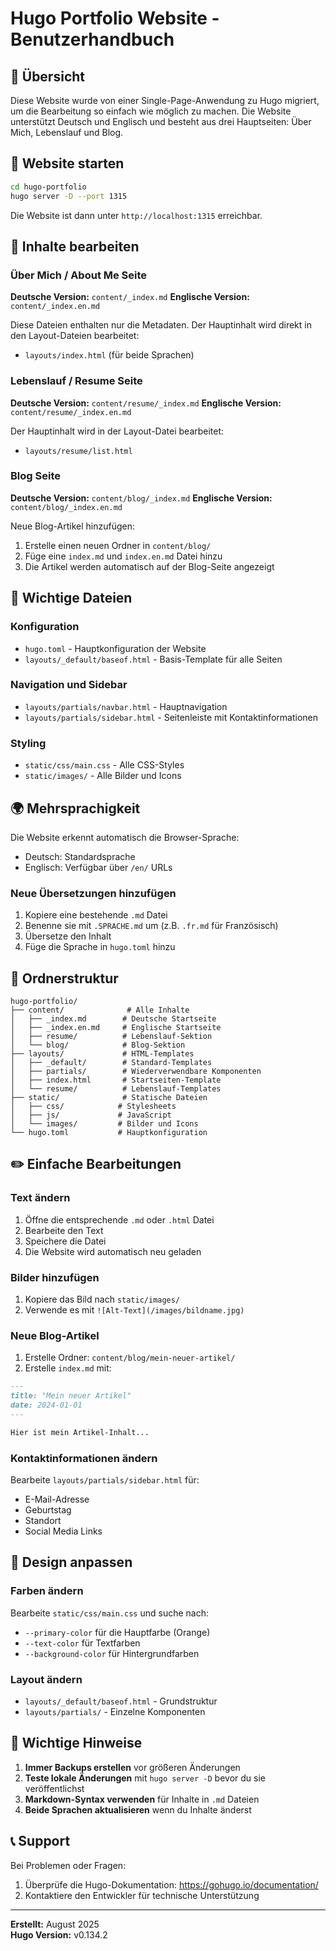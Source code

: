 # Hugo Portfolio Website - Benutzerhandbuch

## 🎯 Übersicht
Diese Website wurde von einer Single-Page-Anwendung zu Hugo migriert, um die Bearbeitung so einfach wie möglich zu machen. Die Website unterstützt Deutsch und Englisch und besteht aus drei Hauptseiten: Über Mich, Lebenslauf und Blog.

## 🚀 Website starten
```bash
cd hugo-portfolio
hugo server -D --port 1315
```
Die Website ist dann unter `http://localhost:1315` erreichbar.

## 📝 Inhalte bearbeiten

### Über Mich / About Me Seite
**Deutsche Version:** `content/_index.md`
**Englische Version:** `content/_index.en.md`

Diese Dateien enthalten nur die Metadaten. Der Hauptinhalt wird direkt in den Layout-Dateien bearbeitet:
- `layouts/index.html` (für beide Sprachen)

### Lebenslauf / Resume Seite
**Deutsche Version:** `content/resume/_index.md`
**Englische Version:** `content/resume/_index.en.md`

Der Hauptinhalt wird in der Layout-Datei bearbeitet:
- `layouts/resume/list.html`

### Blog Seite
**Deutsche Version:** `content/blog/_index.md`
**Englische Version:** `content/blog/_index.en.md`

Neue Blog-Artikel hinzufügen:
1. Erstelle einen neuen Ordner in `content/blog/`
2. Füge eine `index.md` und `index.en.md` Datei hinzu
3. Die Artikel werden automatisch auf der Blog-Seite angezeigt

## 🔧 Wichtige Dateien

### Konfiguration
- `hugo.toml` - Hauptkonfiguration der Website
- `layouts/_default/baseof.html` - Basis-Template für alle Seiten

### Navigation und Sidebar
- `layouts/partials/navbar.html` - Hauptnavigation
- `layouts/partials/sidebar.html` - Seitenleiste mit Kontaktinformationen

### Styling
- `static/css/main.css` - Alle CSS-Styles
- `static/images/` - Alle Bilder und Icons

## 🌍 Mehrsprachigkeit

Die Website erkennt automatisch die Browser-Sprache:
- Deutsch: Standardsprache
- Englisch: Verfügbar über `/en/` URLs

### Neue Übersetzungen hinzufügen
1. Kopiere eine bestehende `.md` Datei
2. Benenne sie mit `.SPRACHE.md` um (z.B. `.fr.md` für Französisch)
3. Übersetze den Inhalt
4. Füge die Sprache in `hugo.toml` hinzu

## 📁 Ordnerstruktur
```
hugo-portfolio/
├── content/              # Alle Inhalte
│   ├── _index.md        # Deutsche Startseite
│   ├── _index.en.md     # Englische Startseite
│   ├── resume/          # Lebenslauf-Sektion
│   └── blog/            # Blog-Sektion
├── layouts/             # HTML-Templates
│   ├── _default/        # Standard-Templates
│   ├── partials/        # Wiederverwendbare Komponenten
│   ├── index.html       # Startseiten-Template
│   └── resume/          # Lebenslauf-Templates
├── static/              # Statische Dateien
│   ├── css/            # Stylesheets
│   ├── js/             # JavaScript
│   └── images/         # Bilder und Icons
└── hugo.toml           # Hauptkonfiguration
```

## ✏️ Einfache Bearbeitungen

### Text ändern
1. Öffne die entsprechende `.md` oder `.html` Datei
2. Bearbeite den Text
3. Speichere die Datei
4. Die Website wird automatisch neu geladen

### Bilder hinzufügen
1. Kopiere das Bild nach `static/images/`
2. Verwende es mit `![Alt-Text](/images/bildname.jpg)`

### Neue Blog-Artikel
1. Erstelle Ordner: `content/blog/mein-neuer-artikel/`
2. Erstelle `index.md` mit:
```markdown
---
title: "Mein neuer Artikel"
date: 2024-01-01
---

Hier ist mein Artikel-Inhalt...
```

### Kontaktinformationen ändern
Bearbeite `layouts/partials/sidebar.html` für:
- E-Mail-Adresse
- Geburtstag
- Standort
- Social Media Links

## 🎨 Design anpassen

### Farben ändern
Bearbeite `static/css/main.css` und suche nach:
- `--primary-color` für die Hauptfarbe (Orange)
- `--text-color` für Textfarben
- `--background-color` für Hintergrundfarben

### Layout ändern
- `layouts/_default/baseof.html` - Grundstruktur
- `layouts/partials/` - Einzelne Komponenten

## 🚨 Wichtige Hinweise

1. **Immer Backups erstellen** vor größeren Änderungen
2. **Teste lokale Änderungen** mit `hugo server -D` bevor du sie veröffentlichst
3. **Markdown-Syntax verwenden** für Inhalte in `.md` Dateien
4. **Beide Sprachen aktualisieren** wenn du Inhalte änderst

## 📞 Support

Bei Problemen oder Fragen:
1. Überprüfe die Hugo-Dokumentation: https://gohugo.io/documentation/
2. Kontaktiere den Entwickler für technische Unterstützung

---

**Erstellt:** August 2025  
**Hugo Version:** v0.134.2  
